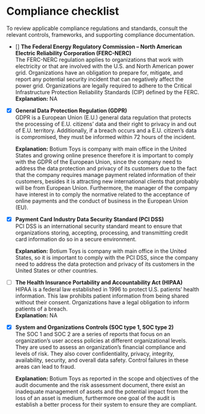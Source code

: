 # Compliance checklist

To review applicable compliance regulations and standards, consult the relevant controls, frameworks, and supporting compliance documentation.

- [] **The Federal Energy Regulatory Commission – North American Electric Reliability Corporation (FERC-NERC)**  
  The FERC-NERC regulation applies to organizations that work with electricity or that are involved with the U.S. and North American power grid. Organizations have an obligation to prepare for, mitigate, and report any potential security incident that can negatively affect the power grid. Organizations are legally required to adhere to the Critical Infrastructure Protection Reliability Standards (CIP) defined by the FERC.  
  **Explanation:**  NA 

- [X] **General Data Protection Regulation (GDPR)**  
  GDPR is a European Union (E.U.) general data regulation that protects the processing of E.U. citizens’ data and their right to privacy in and out of E.U. territory. Additionally, if a breach occurs and a E.U. citizen’s data is compromised, they must be informed within 72 hours of the incident.  

  **Explanation:** Botium Toys is company with main office in the United States and growing online presence therefore it is important to comply with the GDPR of the European Union, since the company need to address the data protection and privacy of its customers due to the fact that the company requires manage payment related information of their customers, besides it is attracting new international clients that probably will be from European Union. Furthermore, the manager of the company have interest in to comply the normative related to the acceptance of online payments and the conduct of business in the European Union (EU).

- [X] **Payment Card Industry Data Security Standard (PCI DSS)**  
  PCI DSS is an international security standard meant to ensure that organizations storing, accepting, processing, and transmitting credit card information do so in a secure environment.  

  **Explanation:**  Botium Toys is company with main office in the United States, so it is important to comply with the PCI DSS, since the company need to address the data protection and privacy of its customers in the United States or other countries.

- [ ] **The Health Insurance Portability and Accountability Act (HIPAA)**  
  HIPAA is a federal law established in 1996 to protect U.S. patients’ health information. This law prohibits patient information from being shared without their consent. Organizations have a legal obligation to inform patients of a breach.  
  **Explanation:**  NA

- [X] **System and Organizations Controls (SOC type 1, SOC type 2)**  
  The SOC 1 and SOC 2 are a series of reports that focus on an organization’s user access policies at different organizational levels. They are used to assess an organization’s financial compliance and levels of risk. They also cover confidentiality, privacy, integrity, availability, security, and overall data safety. Control failures in these areas can lead to fraud.  

  **Explanation:** Botium Toys as reported in the scope and objectives of the audit documente and the risk assessment document, there exist an inadequate management of assets and the potential impact from the loss of an asset is medium, furthermore one goal of the audit is establish a better process for their system to ensure they are compliant.

